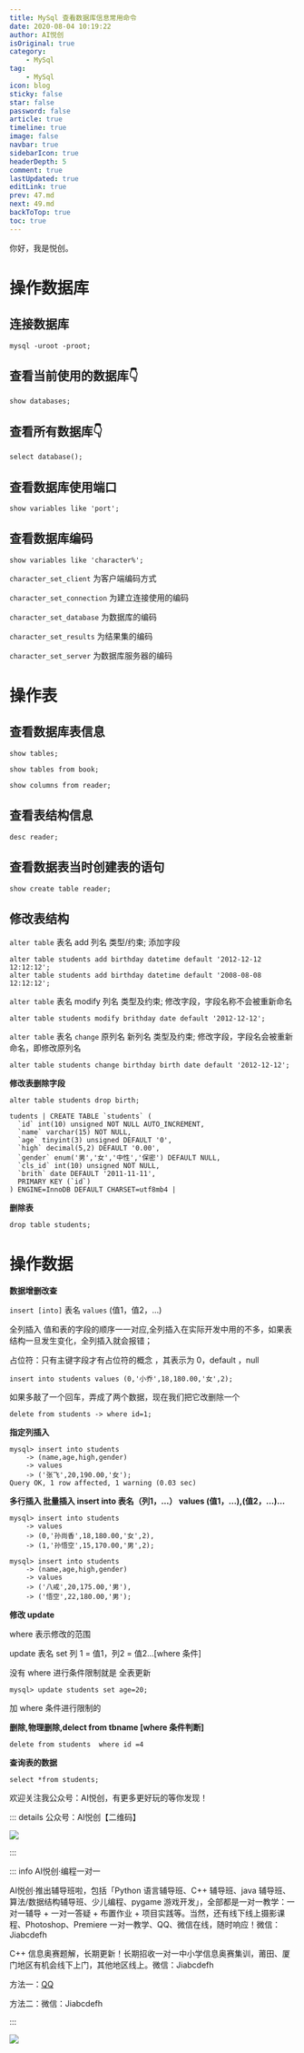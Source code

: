 ```yaml
---
title: MySql 查看数据库信息常用命令
date: 2020-08-04 10:19:22
author: AI悦创
isOriginal: true
category: 
    - MySql
tag:
    - MySql
icon: blog
sticky: false
star: false
password: false
article: true
timeline: true
image: false
navbar: true
sidebarIcon: true
headerDepth: 5
comment: true
lastUpdated: true
editLink: true
prev: 47.md
next: 49.md
backToTop: true
toc: true
---
```


你好，我是悦创。

# 操作数据库
## 连接数据库
```mysql
mysql -uroot -proot;
```

## 查看当前使用的数据库👇
```mysql
show databases;
```

## 查看所有数据库👇
```mysql
select database();
```

## 查看数据库使用端口
```mysql
show variables like 'port';
```

## 查看数据库编码
```mysql
show variables like 'character%';
```

`character_set_client` 为客户端编码方式

`character_set_connection` 为建立连接使用的编码

`character_set_database` 为数据库的编码

`character_set_results` 为结果集的编码

`character_set_server` 为数据库服务器的编码



# 操作表
## 查看数据库表信息
```mysql
show tables;
```

```mysql
show tables from book;
```

```mysql
show columns from reader;
```

## 查看表结构信息
```mysql
desc reader;
```

## 查看数据表当时创建表的语句
```mysql
show create table reader;
```

## 修改表结构
`alter table` 表名 add 列名 类型/约束; 添加字段

```mysql
alter table students add birthday datetime default '2012-12-12 12:12:12';
alter table students add birthday datetime default '2008-08-08 12:12:12';
```

`alter table` 表名 modify 列名 类型及约束; 修改字段，字段名称不会被重新命名

```mysql
alter table students modify brithday date default '2012-12-12';
```

`alter table` 表名 `change` 原列名 新列名 类型及约束; 修改字段，字段名会被重新命名，即修改原列名

```mysql
alter table students change birthday birth date default '2012-12-12';
```

**修改表删除字段**

```mysql
alter table students drop birth;
```

```mysql
tudents | CREATE TABLE `students` (
  `id` int(10) unsigned NOT NULL AUTO_INCREMENT,
  `name` varchar(15) NOT NULL,
  `age` tinyint(3) unsigned DEFAULT '0',
  `high` decimal(5,2) DEFAULT '0.00',
  `gender` enum('男','女','中性','保密') DEFAULT NULL,
  `cls_id` int(10) unsigned NOT NULL,
  `brith` date DEFAULT '2011-11-11',
  PRIMARY KEY (`id`)
) ENGINE=InnoDB DEFAULT CHARSET=utf8mb4 |
```

**删除表**

```mysql
drop table students;
```

# 操作数据
**数据增删改查**

`insert [into]`  表名 `values` (值1，值2，…)

全列插入 值和表的字段的顺序一一对应,全列插入在实际开发中用的不多，如果表结构一旦发生变化，全列插入就会报错；

占位符：只有主键字段才有占位符的概念 ，其表示为 0，default ，null

```mysql
insert into students values (0,'小乔',18,180.00,'女',2);
```

如果多敲了一个回车，弄成了两个数据，现在我们把它改删除一个

```mysql
delete from students -> where id=1;
```

**指定列插入**

```mysql
mysql> insert into students
    -> (name,age,high,gender)
    -> values
    -> ('张飞',20,190.00,'女');
Query OK, 1 row affected, 1 warning (0.03 sec)
```

**多行插入 批量插入 insert into 表名（列1，…） values (值1，…),(值2，…)…**

```mysql
mysql> insert into students
    -> values
    -> (0,'孙尚香',18,180.00,'女',2),
    -> (1,'孙悟空',15,170.00,'男',2);
```

```mysql
mysql> insert into students
    -> (name,age,high,gender)
    -> values
    -> ('八戒',20,175.00,'男'),
    -> ('悟空',22,180.00,'男');
```

**修改 update**

where 表示修改的范围

update 表名 set 列 1 = 值1，列2 = 值2…[where 条件]

没有 where 进行条件限制就是 全表更新

```url
mysql> update students set age=20;
```

加 where 条件进行限制的

**删除,物理删除,delect from tbname [where 条件判断]**

```mysql
delete from students  where id =4
```

**查询表的数据**

```mysql
select *from students;
```



欢迎关注我公众号：AI悦创，有更多更好玩的等你发现！

::: details 公众号：AI悦创【二维码】

![](/gzh.jpg)

:::

::: info AI悦创·编程一对一

AI悦创·推出辅导班啦，包括「Python 语言辅导班、C++ 辅导班、java 辅导班、算法/数据结构辅导班、少儿编程、pygame 游戏开发」，全部都是一对一教学：一对一辅导 + 一对一答疑 + 布置作业 + 项目实践等。当然，还有线下线上摄影课程、Photoshop、Premiere 一对一教学、QQ、微信在线，随时响应！微信：Jiabcdefh

C++ 信息奥赛题解，长期更新！长期招收一对一中小学信息奥赛集训，莆田、厦门地区有机会线下上门，其他地区线上。微信：Jiabcdefh

方法一：[QQ](http://wpa.qq.com/msgrd?v=3&uin=1432803776&site=qq&menu=yes)

方法二：微信：Jiabcdefh

:::

![](/zsxq.jpg)



